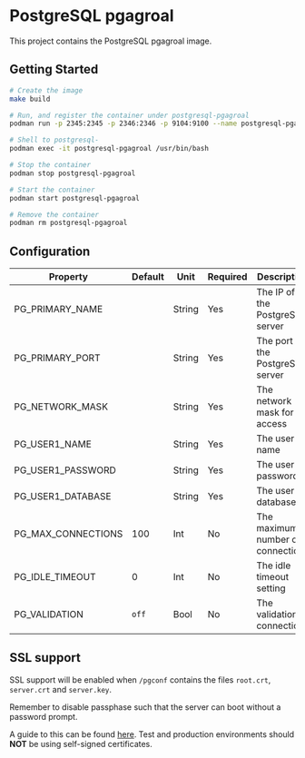 # PostgreSQL pgagroal

This project contains the PostgreSQL pgagroal image.

## Getting Started

```bash
# Create the image
make build

# Run, and register the container under postgresql-pgagroal
podman run -p 2345:2345 -p 2346:2346 -p 9104:9100 --name postgresql-pgagroal -d -e PG_PRIMARY_NAME=192.168.1.12 -e PG_PRIMARY_PORT=5432 -e PG_NETWORK_MASK=all -e PG_USER1_NAME=myuser -e PG_USER1_PASSWORD=mypass -e PG_USER1_DATABASE=mydb pgsql14-pgagroal-rocky8

# Shell to postgresql-
podman exec -it postgresql-pgagroal /usr/bin/bash

# Stop the container
podman stop postgresql-pgagroal

# Start the container
podman start postgresql-pgagroal

# Remove the container
podman rm postgresql-pgagroal
```

## Configuration

| Property | Default | Unit | Required | Description |
|----------|---------|------|----------|-------------|
| PG_PRIMARY_NAME | | String | Yes | The IP of the PostgreSQL server |
| PG_PRIMARY_PORT | | String | Yes | The port of the PostgreSQL server |
| PG_NETWORK_MASK | | String | Yes | The network mask for access |
| PG_USER1_NAME | | String | Yes | The user name |
| PG_USER1_PASSWORD | | String | Yes | The user password |
| PG_USER1_DATABASE | | String | Yes | The user database |
| PG_MAX_CONNECTIONS | 100 | Int | No | The maximum number of connections |
| PG_IDLE_TIMEOUT | 0 | Int | No | The idle timeout setting |
| PG_VALIDATION | `off` | Bool | No | The validation of connections |

## SSL support

SSL support will be enabled when `/pgconf` contains the files `root.crt`, `server.crt` and `server.key`.

Remember to disable passphase such that the server can boot without a password prompt.

A guide to this can be found [here](https://www.howtoforge.com/postgresql-ssl-certificates).
Test and production environments should **NOT** be using self-signed certificates.
